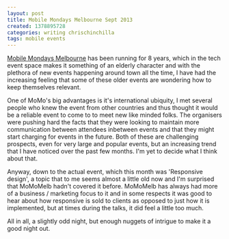 ```yaml
---
layout: post
title: Mobile Mondays Melbourne Sept 2013
created: 1378895728
categories: writing chrischinchilla
tags: mobile events
---
```


<a href="https://www.facebook.com/MobileMondayMelbourne" target="_blank">Mobile Mondays Melbourne</a> has been running for 8 years, which in the tech event space makes it something of an elderly character and with the plethora of new events happening around town all the time, I have had the increasing feeling that some of these older events are wondering how to keep themselves relevant.

One of MoMo's big advantages is it's international ubiquity, I met several people who knew the event from other countries and thus thought it would be a reliable event to come to to meet new like minded folks. The organisers were pushing hard the facts that they were looking to maintain more communication between attendees inbetween events and that they might start charging for events in the future. Both of these are challenging prospects, even for very large and popular events, but an increasing trend that I have noticed over the past few months. I'm yet to decide what I think about that.

Anyway, down to the actual event, which this month was 'Responsive design', a topic that to me seems almost a little old now and I'm surprised that MoMoMelb hadn't covered it before. MoMoMelb has always had more of a business / marketing focus to it and in some respects it was good to hear about how responsive is sold to clients as opposed to just how it is implemented, but at times during the talks, it did feel a little too much.

All in all, a slightly odd night, but enough nuggets of intrigue to make it a good night out.
